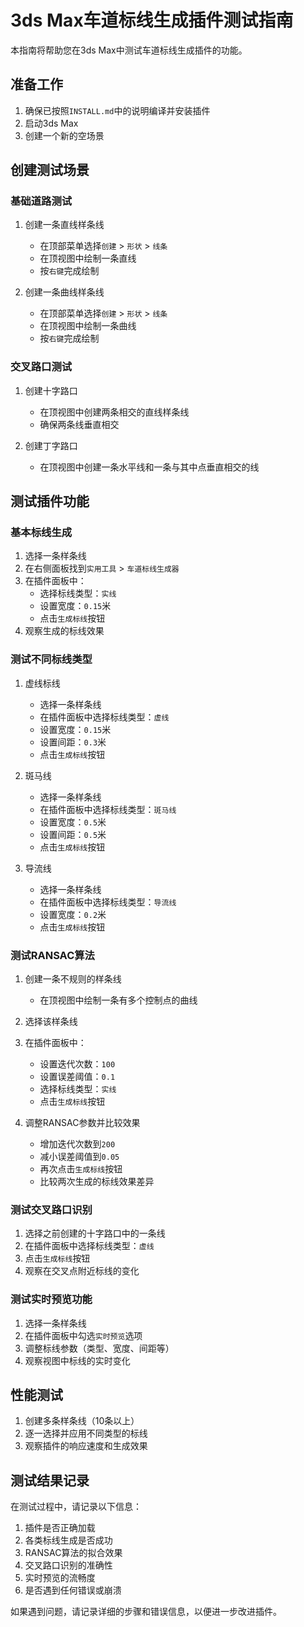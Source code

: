 # 3ds Max车道标线生成插件测试指南

本指南将帮助您在3ds Max中测试车道标线生成插件的功能。

## 准备工作

1. 确保已按照`INSTALL.md`中的说明编译并安装插件
2. 启动3ds Max
3. 创建一个新的空场景

## 创建测试场景

### 基础道路测试

1. 创建一条直线样条线
   - 在顶部菜单选择`创建` > `形状` > `线条`
   - 在顶视图中绘制一条直线
   - 按`右键`完成绘制

2. 创建一条曲线样条线
   - 在顶部菜单选择`创建` > `形状` > `线条`
   - 在顶视图中绘制一条曲线
   - 按`右键`完成绘制

### 交叉路口测试

1. 创建十字路口
   - 在顶视图中创建两条相交的直线样条线
   - 确保两条线垂直相交

2. 创建丁字路口
   - 在顶视图中创建一条水平线和一条与其中点垂直相交的线

## 测试插件功能

### 基本标线生成

1. 选择一条样条线
2. 在右侧面板找到`实用工具` > `车道标线生成器`
3. 在插件面板中：
   - 选择标线类型：`实线`
   - 设置宽度：`0.15`米
   - 点击`生成标线`按钮
4. 观察生成的标线效果

### 测试不同标线类型

1. 虚线标线
   - 选择一条样条线
   - 在插件面板中选择标线类型：`虚线`
   - 设置宽度：`0.15`米
   - 设置间距：`0.3`米
   - 点击`生成标线`按钮

2. 斑马线
   - 选择一条样条线
   - 在插件面板中选择标线类型：`斑马线`
   - 设置宽度：`0.5`米
   - 设置间距：`0.5`米
   - 点击`生成标线`按钮

3. 导流线
   - 选择一条样条线
   - 在插件面板中选择标线类型：`导流线`
   - 设置宽度：`0.2`米
   - 点击`生成标线`按钮

### 测试RANSAC算法

1. 创建一条不规则的样条线
   - 在顶视图中绘制一条有多个控制点的曲线

2. 选择该样条线
3. 在插件面板中：
   - 设置迭代次数：`100`
   - 设置误差阈值：`0.1`
   - 选择标线类型：`实线`
   - 点击`生成标线`按钮

4. 调整RANSAC参数并比较效果
   - 增加迭代次数到`200`
   - 减小误差阈值到`0.05`
   - 再次点击`生成标线`按钮
   - 比较两次生成的标线效果差异

### 测试交叉路口识别

1. 选择之前创建的十字路口中的一条线
2. 在插件面板中选择标线类型：`虚线`
3. 点击`生成标线`按钮
4. 观察在交叉点附近标线的变化

### 测试实时预览功能

1. 选择一条样条线
2. 在插件面板中勾选`实时预览`选项
3. 调整标线参数（类型、宽度、间距等）
4. 观察视图中标线的实时变化

## 性能测试

1. 创建多条样条线（10条以上）
2. 逐一选择并应用不同类型的标线
3. 观察插件的响应速度和生成效果

## 测试结果记录

在测试过程中，请记录以下信息：

1. 插件是否正确加载
2. 各类标线生成是否成功
3. RANSAC算法的拟合效果
4. 交叉路口识别的准确性
5. 实时预览的流畅度
6. 是否遇到任何错误或崩溃

如果遇到问题，请记录详细的步骤和错误信息，以便进一步改进插件。